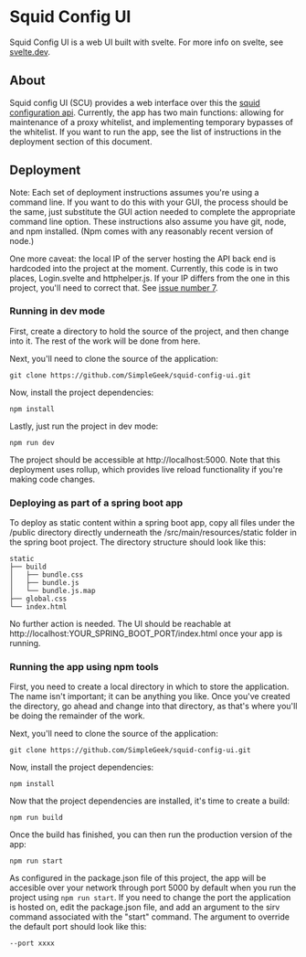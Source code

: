 # Squid Config UI
Squid Config UI is a web UI built with svelte.  For more info on svelte, see [svelte.dev](https://svelte.dev).

## About
Squid config UI (SCU) provides a web interface over this the [squid configuration api](https://github.com/LiveByTheCode/squid-configuration-services).  Currently, the app has two main functions: allowing for maintenance of a proxy whitelist,
and implementing temporary bypasses of the whitelist.  If you want to run the app, see the list of instructions in the
deployment section of this document.

## Deployment
Note: Each set of deployment instructions assumes you're using a command line.  If you want
to do this with your GUI, the process should be the same, just substitute
the GUI action needed to complete the appropriate command line option.
These instructions also assume you have git, node, and npm installed.  (Npm comes
with any reasonably recent version of node.)

One more caveat: the local IP of the server hosting the API back end is hardcoded into the project
at the moment.  Currently, this code is in two places, Login.svelte and httphelper.js.  If your IP
differs from the one in this project, you'll need to correct that.  See [issue number 7](https://github.com/SimpleGeek/squid-config-ui/issues/7).

### Running in dev mode
First, create a directory to hold the source of the project, and then change into it.
The rest of the work will be done from here.

Next, you'll need to clone the source of the application:
```
git clone https://github.com/SimpleGeek/squid-config-ui.git
```

Now, install the project dependencies:
```
npm install
```

Lastly, just run the project in dev mode:
```
npm run dev
```

The project should be accessible at http://localhost:5000.  Note that this deployment uses rollup,
which provides live reload functionality if you're making code changes.

### Deploying as part of a spring boot app
To deploy as static content within a spring boot app, copy all
files under the /public directory directly underneath the /src/main/resources/static
folder in the spring boot project.  The directory structure should look like this:

```
static
├── build
│   ├── bundle.css
│   ├── bundle.js
│   └── bundle.js.map
├── global.css
└── index.html
```

No further action is needed.  The UI should be reachable at http://localhost:YOUR_SPRING_BOOT_PORT/index.html
once your app is running.

### Running the app using npm tools
First, you need to create a local directory in which to store the application.
The name isn't important; it can be anything you like.  Once you've created
the directory, go ahead and change into that directory, as that's where you'll
be doing the remainder of the work.

Next, you'll need to clone the source of the application:
```
git clone https://github.com/SimpleGeek/squid-config-ui.git
```

Now, install the project dependencies:
```
npm install
```

Now that the project dependencies are installed, it's time to create a build:
```
npm run build
```

Once the build has finished, you can then run the production version of the app:
```
npm run start
```

As configured in the package.json file of this project, the app will be accesible
over your network through port 5000 by default when you run the project using `npm run start`.
If you need to change the port the application is hosted on, edit the package.json file,
and add an argument to the sirv command associated with the "start" command.  The argument
to override the default port should look like this:
```
--port xxxx
```